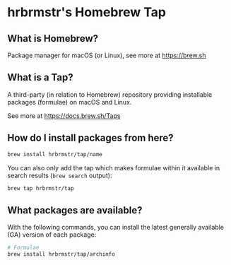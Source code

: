 # hrbrmstr's Homebrew Tap

## What is Homebrew?

Package manager for macOS (or Linux), see more at https://brew.sh

## What is a Tap?

A third-party (in relation to Homebrew) repository providing installable
packages (formulae) on macOS and Linux.

See more at https://docs.brew.sh/Taps

## How do I install packages from here?

```sh
brew install hrbrmstr/tap/name
```

You can also only add the tap which makes formulae within it
available in search results (`brew search` output):

```sh
brew tap hrbrmstr/tap
```

## What packages are available?

With the following commands, you can install the latest generally available (GA) version of each package:
```sh
# Formulae
brew install hrbrmstr/tap/archinfo
```